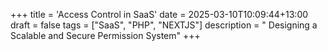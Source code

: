 +++
title = 'Access Control in SaaS'
date = 2025-03-10T10:09:44+13:00
draft = false
tags = ["SaaS", "PHP", "NEXTJS"]
description = " Designing a Scalable and Secure Permission System"
+++

